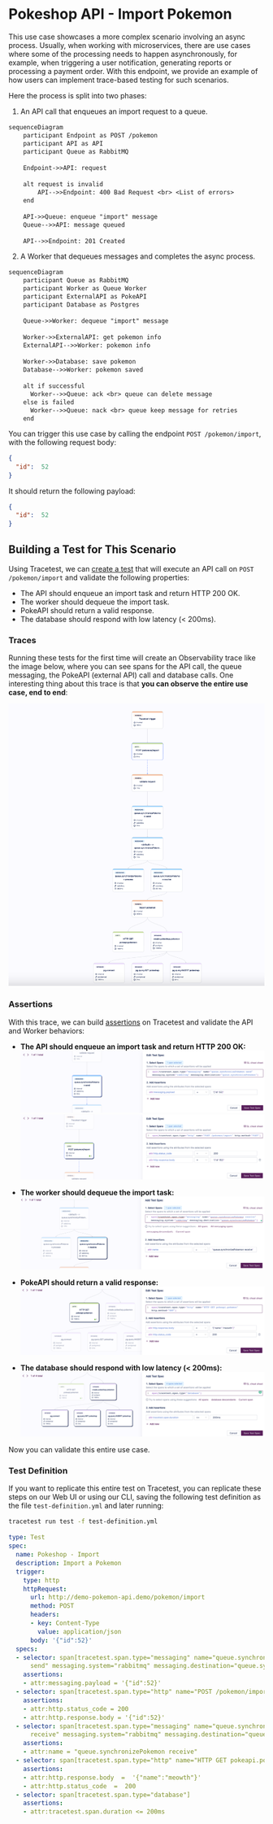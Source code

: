 # Pokeshop API - Import Pokemon

This use case showcases a more complex scenario involving an async process. Usually, when working with microservices, there are use cases where some of the processing needs to happen asynchronously, for example, when triggering a user notification, generating reports or processing a payment order. With this endpoint, we provide an example of how users can implement trace-based testing for such scenarios.

Here the process is split into two phases: 
1. An API call that enqueues an import request to a queue.
```mermaid
sequenceDiagram
    participant Endpoint as POST /pokemon
    participant API as API
    participant Queue as RabbitMQ
    
    Endpoint->>API: request

    alt request is invalid
        API-->>Endpoint: 400 Bad Request <br> <List of errors>
    end

    API->>Queue: enqueue "import" message
    Queue-->>API: message queued

    API-->>Endpoint: 201 Created
```

2. A Worker that dequeues messages and completes the async process.
```mermaid
sequenceDiagram
    participant Queue as RabbitMQ
    participant Worker as Queue Worker
    participant ExternalAPI as PokeAPI
    participant Database as Postgres
    
    Queue->>Worker: dequeue "import" message

    Worker->>ExternalAPI: get pokemon info
    ExternalAPI-->>Worker: pokemon info

    Worker->>Database: save pokemon
    Database-->>Worker: pokemon saved
  
    alt if successful
      Worker-->>Queue: ack <br> queue can delete message
    else is failed
      Worker-->>Queue: nack <br> queue keep message for retries
    end
```

You can trigger this use case by calling the endpoint `POST /pokemon/import`, with the following request body:
```json
{
  "id":  52
}
```

It should return the following payload:
```json
{
  "id":  52
}
```

## Building a Test for This Scenario

Using Tracetest, we can [create a test](../../../web-ui/creating-tests.md) that will execute an API call on `POST /pokemon/import` and validate the following properties:
- The API should enqueue an import task and return HTTP 200 OK.
- The worker should dequeue the import task.
- PokeAPI should return a valid response.
- The database should respond with low latency (< 200ms).

### Traces

Running these tests for the first time will create an Observability trace like the image below, where you can see spans for the API call, the queue messaging, the PokeAPI (external API) call and database calls. One interesting thing about this trace is that **you can observe the entire use case, end to end**:

![](../images/import-pokemon-trace.png)

### Assertions

With this trace, we can build [assertions](../../../concepts/assertions.md) on Tracetest and validate the API and Worker behaviors:

- **The API should enqueue an import task and return HTTP 200 OK:**
![](../images/import-pokemon-message-enqueue-test-spec.png)
![](../images/import-pokemon-api-test-spec.png)

- **The worker should dequeue the import task:**
![](../images/import-pokemon-message-dequeue-test-spec.png)

- **PokeAPI should return a valid response:**
![](../images/import-pokemon-pokeapi-call-test-spec.png)

- **The database should respond with low latency (< 200ms):**
![](../images/import-pokemon-db-latency-test-spec.png)

Now you can validate this entire use case.

### Test Definition

If you want to replicate this entire test on Tracetest, you can replicate these steps on our Web UI or using our CLI, saving the following test definition as the file `test-definition.yml` and later running:

```sh
tracetest run test -f test-definition.yml
```

```yaml
type: Test
spec:
  name: Pokeshop - Import
  description: Import a Pokemon
  trigger:
    type: http
    httpRequest:
      url: http://demo-pokemon-api.demo/pokemon/import
      method: POST
      headers:
      - key: Content-Type
        value: application/json
      body: '{"id":52}'
  specs:
  - selector: span[tracetest.span.type="messaging" name="queue.synchronizePokemon
      send" messaging.system="rabbitmq" messaging.destination="queue.synchronizePokemon"]
    assertions:
    - attr:messaging.payload = '{"id":52}'
  - selector: span[tracetest.span.type="http" name="POST /pokemon/import" http.method="POST"]
    assertions:
    - attr:http.status_code = 200
    - attr:http.response.body = '{"id":52}'
  - selector: span[tracetest.span.type="messaging" name="queue.synchronizePokemon
      receive" messaging.system="rabbitmq" messaging.destination="queue.synchronizePokemon"]
    assertions:
    - attr:name = "queue.synchronizePokemon receive"
  - selector: span[tracetest.span.type="http" name="HTTP GET pokeapi.pokemon" http.method="GET"]
    assertions:
    - attr:http.response.body  =  '{"name":"meowth"}'
    - attr:http.status_code  =  200
  - selector: span[tracetest.span.type="database"]
    assertions:
    - attr:tracetest.span.duration <= 200ms

```
